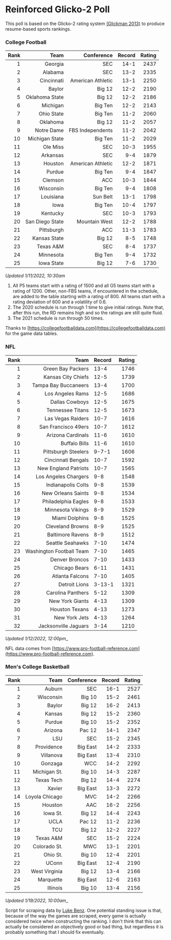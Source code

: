 # Reinforced Glicko-2 Poll

This poll is based on the Glicko-2 rating system [\(Glickman 2013\)](http://glicko.net/glicko/glicko2.pdf) to produce resume-based sports rankings.

### College Football
| Rank  | Team                 | Conference           | Record   | Rating |
| ---:  | ---:                 | ---:                 | ---:     | ---:   |
| 1     | Georgia              | SEC                  | 14-1     | 2437   |
| 2     | Alabama              | SEC                  | 13-2     | 2335   |
| 3     | Cincinnati           | American Athletic    | 13-1     | 2250   |
| 4     | Baylor               | Big 12               | 12-2     | 2190   |
| 5     | Oklahoma State       | Big 12               | 12-2     | 2186   |
| 6     | Michigan             | Big Ten              | 12-2     | 2143   |
| 7     | Ohio State           | Big Ten              | 11-2     | 2060   |
| 8     | Oklahoma             | Big 12               | 11-2     | 2057   |
| 9     | Notre Dame           | FBS Independents     | 11-2     | 2042   |
| 10    | Michigan State       | Big Ten              | 11-2     | 2029   |
| 11    | Ole Miss             | SEC                  | 10-3     | 1955   |
| 12    | Arkansas             | SEC                  | 9-4      | 1879   |
| 13    | Houston              | American Athletic    | 12-2     | 1871   |
| 14    | Purdue               | Big Ten              | 9-4      | 1847   |
| 15    | Clemson              | ACC                  | 10-3     | 1844   |
| 16    | Wisconsin            | Big Ten              | 9-4      | 1808   |
| 17    | Louisiana            | Sun Belt             | 13-1     | 1798   |
| 18    | Iowa                 | Big Ten              | 10-4     | 1797   |
| 19    | Kentucky             | SEC                  | 10-3     | 1793   |
| 20    | San Diego State      | Mountain West        | 12-2     | 1788   |
| 21    | Pittsburgh           | ACC                  | 11-3     | 1783   |
| 22    | Kansas State         | Big 12               | 8-5      | 1748   |
| 23    | Texas A&M            | SEC                  | 8-4      | 1737   |
| 24    | Minnesota            | Big Ten              | 9-4      | 1732   |
| 25    | Iowa State           | Big 12               | 7-6      | 1730   |
_Updated 1/11/2022, 10:30am_

1. All P5 teams start with a rating of 1500 and all G5 teams start with a rating of 1200. Other, non-FBS teams, if encountered in the schedule, are added to the table starting with a rating of 800. All teams start with a rating deviation of 600 and a volatility of 0.6.
2. The 2020 schedule is run through 1 time to give initial ratings. Note that, after this run, the RD remains high and so the ratings are still quite fluid.
3. The 2021 schedule is run through 50 times.

Thanks to [https://collegefootballdata.com](https://collegefootballdata.com) for the game data tables.

### NFL
| Rank  | Team                       | Record   | Rating |
| ---:  | ---:                       | :---     | ---:   |
| 1     | Green Bay Packers          | 13-4     | 1746   |
| 2     | Kansas City Chiefs         | 12-5     | 1739   |
| 3     | Tampa Bay Buccaneers       | 13-4     | 1700   |
| 4     | Los Angeles Rams           | 12-5     | 1686   |
| 5     | Dallas Cowboys             | 12-5     | 1675   |
| 6     | Tennessee Titans           | 12-5     | 1673   |
| 7     | Las Vegas Raiders          | 10-7     | 1616   |
| 8     | San Francisco 49ers        | 10-7     | 1612   |
| 9     | Arizona Cardinals          | 11-6     | 1610   |
| 10    | Buffalo Bills              | 11-6     | 1610   |
| 11    | Pittsburgh Steelers        | 9-7-1    | 1606   |
| 12    | Cincinnati Bengals         | 10-7     | 1592   |
| 13    | New England Patriots       | 10-7     | 1565   |
| 14    | Los Angeles Chargers       | 9-8      | 1548   |
| 15    | Indianapolis Colts         | 9-8      | 1539   |
| 16    | New Orleans Saints         | 9-8      | 1534   |
| 17    | Philadelphia Eagles        | 9-8      | 1533   |
| 18    | Minnesota Vikings          | 8-9      | 1529   |
| 19    | Miami Dolphins             | 9-8      | 1525   |
| 20    | Cleveland Browns           | 8-9      | 1525   |
| 21    | Baltimore Ravens           | 8-9      | 1512   |
| 22    | Seattle Seahawks           | 7-10     | 1474   |
| 23    | Washington Football Team   | 7-10     | 1465   |
| 24    | Denver Broncos             | 7-10     | 1433   |
| 25    | Chicago Bears              | 6-11     | 1431   |
| 26    | Atlanta Falcons            | 7-10     | 1405   |
| 27    | Detroit Lions              | 3-13-1   | 1321   |
| 28    | Carolina Panthers          | 5-12     | 1309   |
| 29    | New York Giants            | 4-13     | 1309   |
| 30    | Houston Texans             | 4-13     | 1273   |
| 31    | New York Jets              | 4-13     | 1264   |
| 32    | Jacksonville Jaguars       | 3-14     | 1210   |
_Updated 1/12/2022, 12:00pm__

NFL data comes from [https://www.pro-football-reference.com](https://www.pro-football-reference.com).

### Men's College Basketball
| Rank  | Team                 | Conference | Record   | Rating |
| ---:  | ---:                 | ---:       | ---:     | ---:   |
| 1     | Auburn               | SEC        | 16-1     | 2527   |
| 2     | Wisconsin            | Big 10     | 15-2     | 2461   |
| 3     | Baylor               | Big 12     | 16-2     | 2413   |
| 4     | Kansas               | Big 12     | 15-2     | 2360   |
| 5     | Purdue               | Big 10     | 15-2     | 2352   |
| 6     | Arizona              | Pac 12     | 14-1     | 2347   |
| 7     | LSU                  | SEC        | 15-2     | 2345   |
| 8     | Providence           | Big East   | 14-2     | 2333   |
| 9     | Villanova            | Big East   | 13-4     | 2310   |
| 10    | Gonzaga              | WCC        | 14-2     | 2292   |
| 11    | Michigan St.         | Big 10     | 14-3     | 2287   |
| 12    | Texas Tech           | Big 12     | 14-4     | 2274   |
| 13    | Xavier               | Big East   | 13-3     | 2272   |
| 14    | Loyola Chicago       | MVC        | 14-2     | 2266   |
| 15    | Houston              | AAC        | 16-2     | 2256   |
| 16    | Iowa St.             | Big 12     | 14-4     | 2243   |
| 17    | UCLA                 | Pac 12     | 11-2     | 2236   |
| 18    | TCU                  | Big 12     | 12-2     | 2227   |
| 19    | Texas A&M            | SEC        | 15-2     | 2224   |
| 20    | Colorado St.         | MWC        | 13-1     | 2201   |
| 21    | Ohio St.             | Big 10     | 12-4     | 2201   |
| 22    | UConn                | Big East   | 12-4     | 2190   |
| 23    | West Virginia        | Big 12     | 13-4     | 2166   |
| 24    | Marquette            | Big East   | 12-6     | 2163   |
| 25    | Illinois             | Big 10     | 13-4     | 2156   |
_Updated 1/19/2022, 10:00am__

Script for scraping data by [Luke Benz](https://github.com/lbenz730/NCAA_Hoops).
One potential standing issue is that, because of the way the games are scraped, every game is actually considered twice when constructing the ranking. I don't think that this can actually be considered an objectively good or bad thing, but regardless it is probably something that I should fix eventually.

